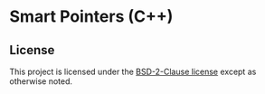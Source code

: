 ﻿# Smart Pointers (C++)


## License
This project is licensed under the [BSD-2-Clause license](LICENSE) except as otherwise noted.
